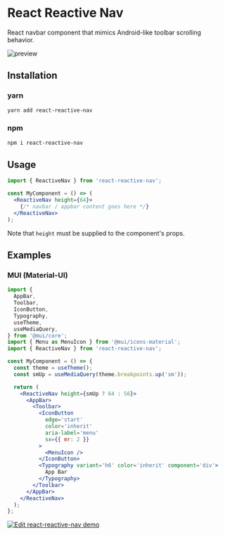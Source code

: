 # React Reactive Nav

React navbar component that mimics Android-like toolbar scrolling behavior.

![preview](https://github.com/franz-dc/react-reactive-nav/blob/main/preview.gif?raw=true)

## Installation

### yarn

```bash
yarn add react-reactive-nav
```

### npm

```bash
npm i react-reactive-nav
```

## Usage

```jsx
import { ReactiveNav } from 'react-reactive-nav';

const MyComponent = () => (
  <ReactiveNav height={64}>
    {/* navbar / appbar content goes here */}
  </ReactiveNav>
);
```

Note that `height` must be supplied to the component's props.

## Examples

### MUI (Material-UI)

```jsx
import {
  AppBar,
  Toolbar,
  IconButton,
  Typography,
  useTheme,
  useMediaQuery,
} from '@mui/core';
import { Menu as MenuIcon } from '@mui/icons-material';
import { ReactiveNav } from 'react-reactive-nav';

const MyComponent = () => {
  const theme = useTheme();
  const smUp = useMediaQuery(theme.breakpoints.up('sm'));

  return (
    <ReactiveNav height={smUp ? 64 : 56}>
      <AppBar>
        <Toolbar>
          <IconButton
            edge='start'
            color='inherit'
            aria-label='menu'
            sx={{ mr: 2 }}
          >
            <MenuIcon />
          </IconButton>
          <Typography variant='h6' color='inherit' component='div'>
            App Bar
          </Typography>
        </Toolbar>
      </AppBar>
    </ReactiveNav>
  );
};
```

[![Edit react-reactive-nav demo](https://codesandbox.io/static/img/play-codesandbox.svg)](https://codesandbox.io/s/react-reactive-nav-demo-z74jef?fontsize=14&hidenavigation=1&theme=dark)
